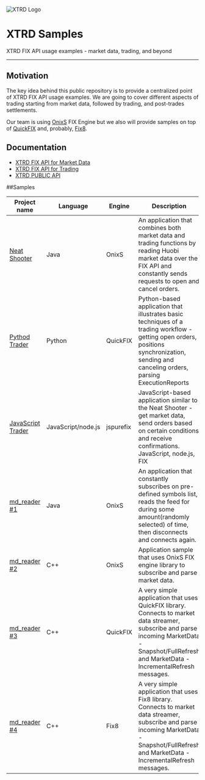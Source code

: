 ![XTRD Logo](https://xtrd.io/wp-content/uploads/2018/11/xtrd_logo_transparent_600.png)
# XTRD Samples
XTRD FIX API usage examples - market data, trading, and beyond 
* * * 
## Motivation
The key idea behind this public repository is to provide a centralized point of XTRD FIX API usage examples. We are going to cover different aspects of trading starting from market data, followed by trading, and post-trades settlements. 

Our team is using [OnixS](https://www.onixs.biz/) FIX Engine but we also will provide samples on top of [QuickFIX](http://www.quickfixengine.org/) and, probably, [Fix8](http://www.fix8.org/). 

## Documentation
* [XTRD FIX API for Market Data](https://xtrd.io/fix-api-specification-market-data/)
* [XTRD FIX API for Trading](https://xtrd.io/fix-api-specification-orders/)
* [XTRD PUBLIC API](https://bitbucket.org/xtrd/xtrd_demos/src/master/md_reader/src/XTRD_PUBLIC_API.md)

##Samples

|Project name | Language | Engine | Description|
|---|---|---|---|
|[Neat Shooter](https://bitbucket.org/xtrd/xtrd_demos/src/master/neat_shooter/) | Java| OnixS | An application that combines both market data and trading functions by reading Huobi market data over the FIX API and constantly sends requests to open and cancel orders. |
|[Pythod Trader](https://bitbucket.org/xtrd/xtrd_demos/src/master/python_trader)|Python|QuickFIX|Python-based application that illustrates basic techniques of a trading workflow - getting open orders, positions synchronization, sending and canceling orders, parsing ExecutionReports|
|[JavaScript Trader](https://bitbucket.org/xtrd/xtrd_demos/src/master/js_trader/)|JavaScript/node.js|jspurefix|JavaScript-based application similar to the Neat Shooter - get market data, send orders based on certain conditions and receive confirmations. JavaScript, node.js, FIX|
|[md_reader #1](https://bitbucket.org/xtrd/xtrd_demos/src/master/md_reader/) | Java| OnixS | An application that constantly subscribes on pre-defined symbols list, reads the feed for during some amount(randomly selected) of time, then disconnects and connects again. |
|[md_reader #2](https://bitbucket.org/xtrd/xtrd_demos/src/master/market_data/onixs-cpp/) | C++ | OnixS | Application sample that uses OnixS FIX engine library to subscribe and parse market data. |
|[md_reader #3](https://bitbucket.org/xtrd/xtrd_demos/src/master/market_data/quickfix-cpp/) | C++ | QuickFIX |  A very simple application that uses QuickFIX library. Connects to market data streamer, subscribe and parse incoming MarketData - Snapshot/FullRefresh and MarketData - IncrementalRefresh  messages.|
|[md_reader #4](https://bitbucket.org/xtrd/xtrd_demos/src/master/market_data/fix8-cpp/) | C++ | Fix8 |  A very simple application that uses Fix8 library. Connects to market data streamer, subscribe and parse incoming MarketData - Snapshot/FullRefresh and MarketData - IncrementalRefresh  messages.|


